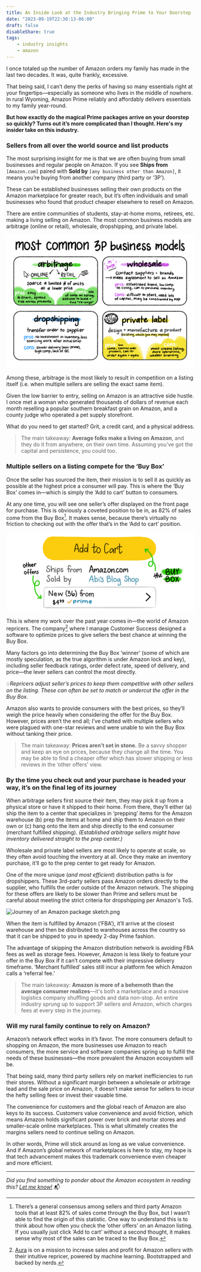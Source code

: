 ```yaml
---
title: An Inside Look at the Industry Bringing Prime to Your Doorstep
date: "2023-09-19T22:30:13-06:00"
draft: false
disableShare: true
tags:
    - industry insights
    - amazon
---
```


I once totaled up the number of Amazon orders my family has made in the last two decades. It was, quite frankly, excessive.

That being said, I can’t deny the perks of having so many essentials right at your fingertips—especially as someone who lives in the middle of nowhere. In rural Wyoming, Amazon Prime reliably and affordably delivers essentials to my family year-round.

**But how exactly do the magical Prime packages arrive on your doorstep so quickly? Turns out it’s more complicated than I thought. Here's my insider take on this industry.**

### **Sellers from all over the world source and list products**

The most surprising insight for me is that we are often buying from small businesses and regular people on Amazon. If you see **Ships from** `[Amazon.com]` paired with **Sold by** `[any business other than Amazon]`, it means you’re buying from another company (third party or ‘3P’).

These can be established businesses selling their own products on the Amazon marketplace for greater reach, but it’s often individuals and small businesses who found that product cheaper elsewhere to resell on Amazon.

There are entire communities of students, stay-at-home moms, retirees, etc. making a living selling on Amazon. The most common business models are arbitrage (online or retail), wholesale, dropshipping, and private label.

![Most common 3P Business Models Sketch.png](1=.png)

Among these, arbitrage is the most likely to result in competition on a listing itself (i.e. when multiple sellers are selling the exact same item).

Given the low barrier to entry, selling on Amazon is an attractive side hustle. I once met a woman who generated thousands of dollars of revenue each month reselling a popular southern breakfast grain on Amazon, and a county judge who operated a pet supply storefront.

What do you need to get started? Grit, a credit card, and a physical address.

> The main takeaway: **Average folks make a living on Amazon**, and they do it from anywhere, on their own time. Assuming you’ve got the capital and persistence, you could too.
> 

### **Multiple sellers on a listing compete for the ‘Buy Box’**

Once the seller has sourced the item, their mission is to sell it as quickly as possible at the highest price a consumer will pay. This is where the ‘Buy Box’ comes in—which is simply the ‘Add to cart’ button to consumers.

At any one time, you will see one seller’s offer displayed on the front page for purchase. This is obviously a coveted position to be in, as 82% of sales come from the Buy Box[^1]. It makes sense, because there’s virtually no friction to checking out with the offer that’s in the ‘Add to cart’ position.

![Buy Box Sketch.png](2.png)

This is where my work over the past year comes in—the world of Amazon repricers. The company[^2] where I manage Customer Success designed a software to optimize prices to give sellers the best chance at winning the Buy Box. 

Many factors go into determining the Buy Box ‘winner’ (some of which are mostly speculation, as the true algorithm is under Amazon lock and key), including seller feedback ratings, order defect rate, speed of delivery, and price—the lever sellers can control the most directly. 

💡*Repricers adjust seller’s prices to keep them competitive with other sellers on the listing. These can often be set to match or undercut the offer in the Buy Box.*

Amazon also wants to provide consumers with the best prices, so they’ll weigh the price heavily when considering the offer for the Buy Box. However, prices aren’t the end all; I’ve chatted with multiple sellers who were plagued with one-star reviews and were unable to win the Buy Box without tanking their price.

> The main takeaway: **Prices aren’t set in stone.** Be a savvy shopper and keep an eye on prices, because they change all the time. You may be able to find a cheaper offer which has slower shipping or less reviews in the ‘other offers’ view.
> 

### **By the time you check out and your purchase is headed your way, it’s on the final leg of its journey**

When arbitrage sellers first source their item, they may pick it up from a physical store or have it shipped to their home. From there, they’ll either (a) ship the item to a center that specializes in ‘prepping’ items for the Amazon warehouse (b) prep the items at home and ship them to Amazon on their own or (c) hang onto the item and ship directly to the end consumer (merchant fulfilled shipping). *(Established arbitrage sellers might have inventory delivered straight to the prep center.)*

Wholesale and private label sellers are most likely to operate at scale, so they often avoid touching the inventory at all. Once they make an inventory purchase, it’ll go to the prep center to get ready for Amazon.

One of the more unique (*and most efficient*) distribution paths is for dropshippers. These 3rd-party sellers pass Amazon orders directly to the supplier, who fulfills the order outside of the Amazon network. The shipping for these offers are likely to be slower than Prime and sellers must be careful about meeting the strict criteria for dropshipping per Amazon's ToS.

![Journey of an Amazon package sketch.png](3.png)

When the item is fulfilled by Amazon (’FBA’), it’ll arrive at the closest warehouse and then be distributed to warehouses across the country so that it can be shipped to you in speedy 2-day Prime fashion. 

The advantage of skipping the Amazon distribution network is avoiding FBA fees as well as storage fees. However, Amazon is less likely to feature your offer in the Buy Box if it can’t compete with their impressive delivery timeframe. ‘Merchant fulfilled’ sales still incur a platform fee which Amazon calls a ‘referral fee.’

> The main takeaway: **Amazon is more of a behemoth than the average consumer realizes**—it's both a marketplace and a massive logistics company shuffling goods and data non-stop. An entire industry sprung up to support 3P sellers and Amazon, which charges fees at every step in the journey.
> 

### Will my rural family continue to rely on Amazon?

Amazon’s network effect works in it’s favor. The more consumers default to shopping on Amazon, the more businesses use Amazon to reach consumers, the more service and software companies spring up to fulfill the needs of these businesses—the more prevalent the Amazon ecosystem will be. 

That being said, many third party sellers rely on market inefficiencies to run their stores. Without a significant margin between a wholesale or arbitrage lead and the sale price on Amazon, it doesn’t make sense for sellers to incur the hefty selling fees or invest their vauable time.

The convenience for customers and the global reach of Amazon are also keys to its success. Customers value convenience and avoid friction, which means Amazon holds significant power over brick and mortar stores and smaller-scale online marketplaces. This is what ultimately creates the margins sellers need to continue selling on Amazon.

In other words, Prime will stick around as long as we value convenience. And if Amazon’s global network of marketplaces is here to stay, my hope is that tech advancement makes this trademark convenience even cheaper and more efficient. 

---
*Did you find something to ponder about the Amazon ecosystem in reading this?*
*[Let me know!](https://twitter.com/messages/compose?recipient_id=2381079666)* 📬

[^1]: There’s a general consensus among sellers and third party Amazon tools that at least 82% of sales come through the Buy Box, but I wasn’t able to find the origin of this statistic. One way to understand this is to think about how often you check the ‘other offers’ on an Amazon listing. If you usually just click ‘Add to cart’ without a second thought, it makes sense why most of the sales can be traced to the Buy Box.

[^2]: [Aura](https://goaura.com/one) is on a mission to increase sales and profit for Amazon sellers with their intuitive repricer, powered by machine learning. Bootstrapped and backed by nerds.